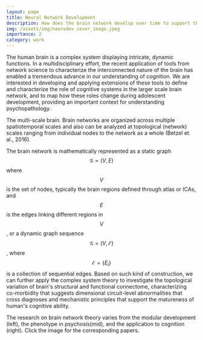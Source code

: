 ```yaml
---
layout: page
title: Neural Network Development
description: How does the brain network develop over time to support the matureness of cognition?
img: /assets/img/neurodev_cover_image.jpeg
importance: 2
category: work
---
```


The human brain is a complex system displaying intricate, dynamic functions. 
In a multidisciplinary effort, the recent application of tools from network science
to characterize the interconnected nature of the brain has enabled a tremendous 
advance in our understanding of cognition. We are interested in developing and applying extensions
of these tools to define and characterize the role of cognitive systems in the larger scale brain 
network, and to map how these roles change during adolescent development, 
providing an important context for understanding psychopathology. 

<div class="row">
    <div class="col-sm mt-3 mt-md-0">
        <img class="img-fluid rounded z-depth-0" src="{{ '/assets/img/network-scale.jpg' | relative_url }}" alt="" title="example image"/>
    </div>
</div>
<div class="caption">
     The multi-scale brain. Brain networks are organized across multiple spatiotemporal scales and also can be analyzed at 
topological (network) scales ranging from individual nodes to the network as a whole (Betzel et. al., 2016).
</div>

The brain network is mathematically represented as a static graph $$\mathcal{G}=(V,E)$$ where $$V$$ is the set of nodes, typically 
the brain regions defined through atlas or ICAs, and $$E$$ is the edges linking different regions in $$V$$, or a dynamic graph sequence 
$$\mathcal{G}=(V,\mathcal{E})$$, where $$\mathcal{E}=\{E_i\}$$ is a collection of sequential edges. Based on such kind of
construction, we can further apply the complex system theory to investigate the topological variation of brain's structural and functional
connectome, characterizing co-morbidity that suggests dimensional circuit-level abnormalities that cross diagnoses and mechanistic principles
that support the matureness of human's cognitive ability. 

<div class="row">
    <div class="col-sm mt-3 mt-md-0">
        <a href="https://www.pnas.org/content/112/44/13681">
        <img class="img-fluid rounded z-depth-0" src="{{ '/assets/img/network-dev.jpg' | relative_url }}" alt="" title="example image"/>
        </a>
    </div>
    <div class="col-sm mt-3 mt-md-0">
        <a href="https://www.nature.com/articles/s41467-018-05317-y">
        <img class="img-fluid rounded z-depth-0" src="{{ '/assets/img/network-psychosis.png' | relative_url }}" alt="" title="example image"/>
        </a>
    </div>
    <div class="col-sm mt-3 mt-md-0">
        <a href="https://elifesciences.org/articles/53060">
        <img class="img-fluid rounded z-depth-0" src="{{ '/assets/img/network-cenergy.jpg' | relative_url }}" alt="" title="example image"/>
        </a>
    </div>
</div>
<div class="caption">
    The research on brain network theory varies from the modular development (left),  the phenotype in psychosis(mid), and the application to cognition (right). Click the 
image for the corresponding papers. 
</div>


